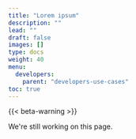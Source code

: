 ```yaml
---
title: "Lorem ipsum"
description: ""
lead: ""
draft: false
images: []
type: docs
weight: 40
menu:
  developers:
    parent: "developers-use-cases"
toc: true
---
```


{{< beta-warning >}}

We're still working on this page.
